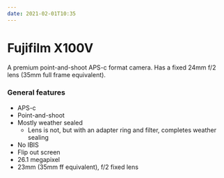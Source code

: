 ```yaml
---
date: 2021-02-01T10:35
---
```


# Fujifilm X100V

A premium point-and-shoot APS-c format camera. Has a fixed 24mm f/2 lens (35mm full frame
equivalent).

### General features

* APS-c
* Point-and-shoot
* Mostly weather sealed
  * Lens is not, but with an adapter ring and filter, completes weather sealing
* No IBIS
* Flip out screen
* 26.1 megapixel
* 23mm (35mm ff equivalent), f/2 fixed lens
